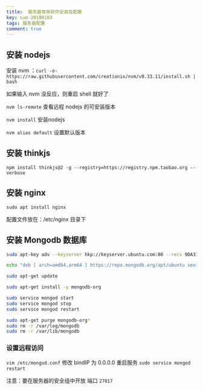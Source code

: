 ```yaml
---
title:  服务器常用软件安装及配置
key: sum-20180103
tags: 服务器配置
comment: true
---
```


## 安装 nodejs

安装 nvm ：`curl -o- https://raw.githubusercontent.com/creationix/nvm/v0.33.11/install.sh | bash`

如果输入 nvm 没反应，则重启 shell 就好了

`nvm ls-remote` 查看远程 nodejs 的可安装版本

`nvm install` 安装nodejs

`nvm alias default` 设置默认版本

## 安装 thinkjs

`npm install thinkjs@2 -g --registry=https://registry.npm.taobao.org --verbose`

## 安装 nginx
`sudo apt install nginx`

配置文件放在：/etc/nginx 目录下

## 安装 Mongodb 数据库

```bash
sudo apt-key adv --keyserver hkp://keyserver.ubuntu.com:80 --recv 9DA31620334BD75D9DCB49F368818C72E52529D4

echo "deb [ arch=amd64,arm64 ] https://repo.mongodb.org/apt/ubuntu xenial/mongodb-org/testing multiverse" | sudo tee /etc/apt/sources.list.d/mongodb-org-4.0.list

sudo apt-get update

sudo apt-get install -y mongodb-org

sudo service mongod start
sudo service mongod stop
sudo service mongod restart

sudo apt-get purge mongodb-org*
sudo rm -r /var/log/mongodb
sudo rm -r /var/lib/mongodb
```
### 设置远程访问
`vim /etc/mongod.conf` 修改 bindIP 为 0.0.0.0
重启服务 `sudo service mongod restart`

注意：要在服务器的安全组中开放 端口 `27017`
